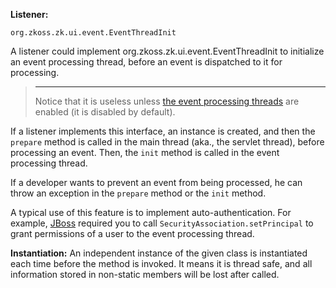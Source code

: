 **Listener:**

`org.zkoss.zk.ui.event.EventThreadInit`

A listener could implement
<javadoc type="interface">org.zkoss.zk.ui.event.EventThreadInit</javadoc>
to initialize an event processing thread, before an event is dispatched
to it for processing.

> ------------------------------------------------------------------------
>
> Notice that it is useless unless [the event processing
> threads]({{site.baseurl}}/zk_dev_ref/ui_patterns/event_threads)
> are enabled (it is disabled by default).

If a listener implements this interface, an instance is created, and
then the `prepare` method is called in the main thread (aka., the
servlet thread), before processing an event. Then, the `init` method is
called in the event processing thread.

If a developer wants to prevent an event from being processed, he can
throw an exception in the `prepare` method or the `init` method.

A typical use of this feature is to implement auto-authentication. For
example, [JBoss](http://www.jboss.org) required you to call
`SecurityAssociation.setPrincipal` to grant permissions of a user to the
event processing thread.

**Instantiation:** An independent instance of the given class is
instantiated each time before the method is invoked. It means it is
thread safe, and all information stored in non-static members will be
lost after called.
